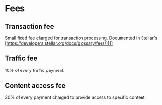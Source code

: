 # Fees

## Transaction fee


Small fixed fee charged for transaction processing. Documented in Stellar's [https://developers.stellar.org/docs/glossary/fees/][1]


## Traffic fee

10% of every traffic payment.


## Content access fee

30% of every payment charged to provide access to specific content.


[1]: https://developers.stellar.org/docs/glossary/fees/
